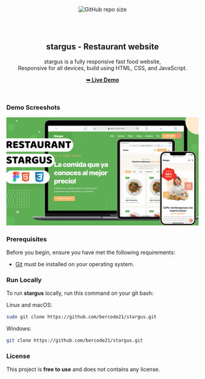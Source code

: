 <div align="center">
  
  ![GitHub repo size](https://img.shields.io/https://github.com/bercode21/stargus)

  <br />
  <br />

  <h2 align="center">stargus - Restaurant website</h2>

  stargus is a fully responsive fast food website, <br />Responsive for all devices, build using HTML, CSS, and JavaScript.

  <a href="https://codewithsadee.github.io/foodie/"><strong>➥ Live Demo</strong></a>

</div>

<br />

### Demo Screeshots

![stargus Desktop Demo](./readme-images/destop.png "Desktop Demo")

### Prerequisites

Before you begin, ensure you have met the following requirements:

* [Git](https://git-scm.com/downloads "Download Git") must be installed on your operating system.

### Run Locally

To run **stargus** locally, run this command on your git bash:

Linux and macOS:

```bash
sudo git clone https://github.com/bercode21/stargus.git
```

Windows:

```bash
git clone https://github.com/bercode21/stargus.git
```


### License

This project is **free to use** and does not contains any license.
